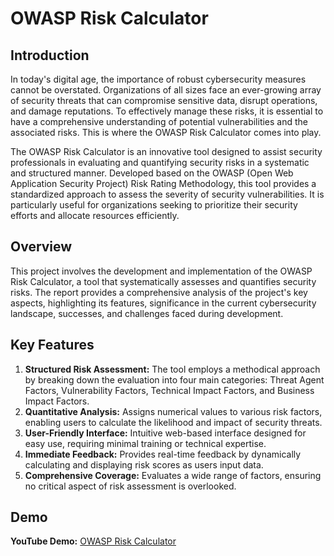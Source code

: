# OWASP Risk Calculator


## Introduction

In today's digital age, the importance of robust cybersecurity measures cannot be overstated. Organizations of all sizes face an ever-growing array of security threats that can compromise sensitive data, disrupt operations, and damage reputations. To effectively manage these risks, it is essential to have a comprehensive understanding of potential vulnerabilities and the associated risks. This is where the OWASP Risk Calculator comes into play.

The OWASP Risk Calculator is an innovative tool designed to assist security professionals in evaluating and quantifying security risks in a systematic and structured manner. Developed based on the OWASP (Open Web Application Security Project) Risk Rating Methodology, this tool provides a standardized approach to assess the severity of security vulnerabilities. It is particularly useful for organizations seeking to prioritize their security efforts and allocate resources efficiently.

## Overview

This project involves the development and implementation of the OWASP Risk Calculator, a tool that systematically assesses and quantifies security risks. The report provides a comprehensive analysis of the project's key aspects, highlighting its features, significance in the current cybersecurity landscape, successes, and challenges faced during development.

## Key Features

1. **Structured Risk Assessment:** The tool employs a methodical approach by breaking down the evaluation into four main categories: Threat Agent Factors, Vulnerability Factors, Technical Impact Factors, and Business Impact Factors.
2. **Quantitative Analysis:** Assigns numerical values to various risk factors, enabling users to calculate the likelihood and impact of security threats.
3. **User-Friendly Interface:** Intuitive web-based interface designed for easy use, requiring minimal training or technical expertise.
4. **Immediate Feedback:** Provides real-time feedback by dynamically calculating and displaying risk scores as users input data.
5. **Comprehensive Coverage:** Evaluates a wide range of factors, ensuring no critical aspect of risk assessment is overlooked.



## Demo

**YouTube Demo:**  [OWASP Risk Calculator](https://youtu.be/6RYTGnjdqQQ)


